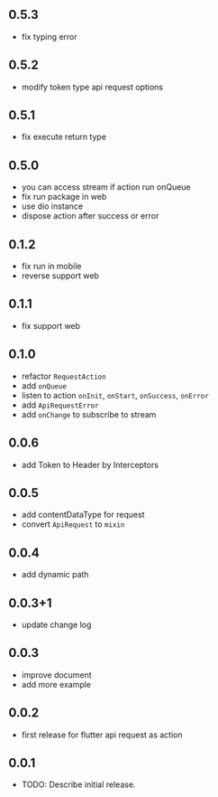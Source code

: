 ## 0.5.3
* fix typing error

## 0.5.2
* modify token type api request options

## 0.5.1
* fix execute return type

## 0.5.0
* you can access stream if action run onQueue
* fix run package in web
* use dio instance
* dispose action after success or error

## 0.1.2
* fix run in mobile
* reverse support web

## 0.1.1
* fix support web

## 0.1.0
* refactor `RequestAction`
* add `onQueue`
* listen to action `onInit`, `onStart`, `onSuccess`, `onError`
* add `ApiRequestError`
* add `onChange` to subscribe to stream

## 0.0.6
* add Token to Header by Interceptors

## 0.0.5
* add contentDataType for request
* convert `ApiRequest` to `mixin`

## 0.0.4
* add dynamic path
  
## 0.0.3+1
* update change log

## 0.0.3
* improve document
* add more example

## 0.0.2
* first release for flutter api request as action

## 0.0.1
* TODO: Describe initial release.
